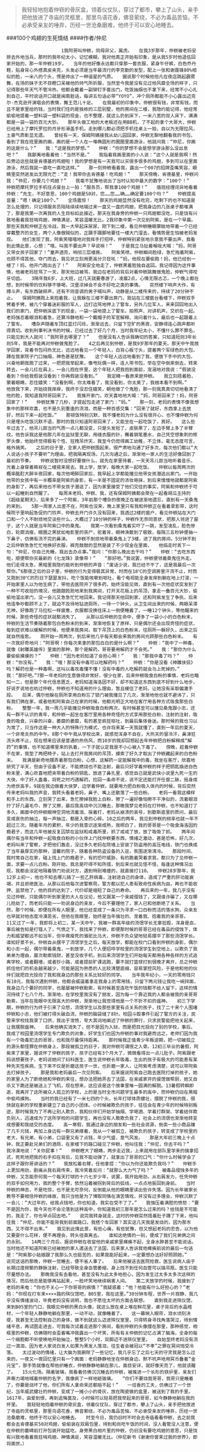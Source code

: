 > 我轻轻地抱着仲嵚的骨灰盒，领着仪仗队，穿过了都市，攀上了山头，亲手把他放进了寺庙的灵柩里，那里鸟语花香，佛音萦绕，不必为毒品苦恼，不必承受亲友的唾弃，历经一世沧桑磨难，他终于可以安心地睡去。

###100个鸡翅的生死情结
####作者/仲尼

						1我阿哥叫仲嵚，同母异父，属虎。　　在我3岁那年，仲嵚被老妈安排去外地当兵，那时的我年纪太小，记忆模糊，我对他真正开始有印象，是从我5岁时他退伍回家开始的，那一年仲嵚19岁。　　当年的他好像永远都只穿那一套衣服，紧身牛仔裤，白色乔丹鞋，贴身背心外搭真皮夹克，头发必须是当年最流行的李克勤的发型，配上一张和谢霆锋80%相似的脸，一米八的个头，愣是帅出了一种谐星的气质。　　据说那个时候他但凡在夜店跳起霹雳舞，在场的妹子无不目瞪口呆被他的帅气所折服，当然至今我是没有见过他风靡全场的样子，只记得那些年天气不管冷热，他都会戴着一副铆钉手套出门，吃饭抽烟也不拿下来，经常不小心扎到自己，平时说话开口就是闽南脏话，每讲五句话必带“YOYO”，冲个厕所都能不小心露出迈克尔·杰克逊开演唱会的表情，舞王范儿十足。　　在我最初的印象中，仲嵚很有钱，非常有钱，而且不是家里给的钱，当时我们住的是独栋的三层别墅，他的房间在二楼，我隐约能记得，他经常偷偷地提着一塑料袋一塑料袋的现金，也不整理，就这么扔到床下，一米八宽的双人床下，满满都是一袋一袋的百元大钞。　　那年头做工地的大老板还在用BB机，了不起的拿个大哥大，仲嵚已经用上了摩托罗拉的月牙形滑盖手机，走到哪儿都必须把手机往桌上一拍，自以为无限拉风，土豪气质彰显无遗。　　曾经有一天，保姆阿姨接我从幼儿园回家，仲嵚无聊地翻看我的书包，看到了我在班里画的画，画的是一个人在一堆椭圆形的圈圈里面游泳，他就问我：“仲尼，你画的这是什么？”　　我：“这是我的梦想。”　　仲嵚：“你的梦想不会是想学游泳那么没出息吧？”　　我鄙夷地看着他：“当然不是。”　　我指着我画里面的小人说：“这个人就是我啊！然后旁边这些就是肯德基的鸡翅啦！我的梦想是有一天我可以买很多很多的鸡翅，多到可以在里面游泳，然后我就一直吃一直吃这样。”　　那一刻仲嵚看着我，露出一个007的招牌歪嘴笑容，眼睛里突然迸发出无限光芒：“走！我带你去肯德基！吃鸡翅！”　　那天傍晚，肯德基里，仲嵚问我：“仲尼，你要几个鸡翅？”　　我毫不犹豫地说出了当时认知中最大的数字：“100个！”　　仲嵚把摩托罗拉手机往点餐台上一拍：“服务员，帮我拿100个鸡翅！”　　值班经理诧异地看着仲嵚：“先生，不好意思，100个鸡翅是50对，您……您……确……确定要100个吗？”　　仲嵚提高音量：“嗯！确定100个。”　　全场震惊！　　那天的鸡翅显然没有吃完，吃剩下的也不知道是怎么处理的，只记得服务员陆陆续续地端过来一盘又一盘的鸡翅，把我身边的几张桌子都堆满了，那是我第一次离我的人生目标如此接近。那天在我身旁的仲嵚一只鸡翅都没吃，只是饶有兴致地看着我狂啃鸡翅，神情满足，笑容温暖无比。2我印象中第一次见到阿紫，是在一个早晨。那些天我和仲嵚正在冷战，我一大早起床尿尿，刚下到二楼，看见仲嵚睡眼蒙眬地带着一个已经穿戴整齐的女生，两个人像做贼似的，正蹑手蹑脚地要往一楼大门溜去，看情势是生怕被老妈发现。　　他们发现了我，阿紫笑嘻嘻地对我挥手打招呼，仲嵚特别紧张地示意我不要出声，我看到此情此景，心想：“哦，叫我不要出声？早说嘛！”　　于是我立马扯着喉咙大喊：“妈，阿哥又带女孩子回家了！”童声透亮，响彻三层楼房。　　阿紫笑喷，仲嵚瞬间脸绿，急忙拖着阿紫，也顾不得其他，夺门而去，我见状立刻用更高分贝狂吼：“妈，他现在要偷跑！妈，他已经到一楼了！妈，他开门跑出去了！”　　阿紫安全地走了，仲嵚黑着脸独自返回。我记得因为这件事情，他被老妈狂骂了一天，那天他边被骂，我边在老妈的背后对着仲嵚跳舞做鬼脸，仲嵚气得咬牙切齿。　　3隔年我6岁，上大班，过几天就要春游了，凌晨2点，心情无限忐忑，一个晚上都在想，到时候带的饮料够不够喝，汉堡凉掉会不会不好吃之类的事情。　　突然楼下响声大作，有搏斗声，有东西破碎声，还有不同音调的男子喊叫声，动静是从二楼传来的，持续了20分钟不止。　　保姆阿姨跑上来抱着我，让我躲在三楼不要出房门，我站在三楼窗台看楼下，仲嵚双手铐着手铐，被几个穿着迷彩服的军人，边打边骂地押上了警车，另外几位军人，来来回回地出入我们的家门，把仲嵚床底下的现金，一袋一袋地提上了警车。拍照声、对讲机声，交织在一起。老妈强忍着眼泪和着急，还算冷静地和一个戴帽子的军官解释、询问着什么，最后也一起跟着上了警车。　　嘈杂声随着车顶红蓝灯闪烁，渐渐远去，只留下空旷的黑夜，安静得连心跳声都听得真切。收到刑事判决书的时候，已经过去了好几个月，当时我年纪太小，不懂什么罪不罪名，只能见到大人就问：“我阿哥去哪里了？”　　但是没有人告诉我确切的答案，只知道短则3年长则5年，我是不能再对仲嵚做鬼脸了。　　4之后再见到仲嵚，是我9岁那年的夏天。那天中午我放学回家，背着书包闷热无比，远远地看见一个年轻人，白背心板寸头，提着两个军绿色的大包，蹲在我家院子门口抽烟，神色甚是犹豫。　　这个年轻人远远地看到了我，便放下手中的大包，兴奋地朝我跑了过来，一把把我举起来，像甩玩偶一样，连人带书包，举在空中倒来倒去，转来转去，一会儿扛在肩上，一会儿抱在怀里，这个年轻人把我抱到面前，宠溺地对我说：“假装没看到？你给我假装没看到！你再假装没看到。”　　我定睛一看原来是仲嵚。　　我立刻捂着脸，蒙着眼睛，忍住嬉笑：“没看到啊，你太难看了，我没看到，你太臭了，我根本看不到啊。”　　他放我下来，开始挠我痒痒，我终于没忍住嬉笑，朝他做了个鬼脸，那一刻我真真切切地看清了他的脸，我知道我阿哥回来了。　　我推开家门，欢天喜地地大喊：“妈，阿哥回来了！妈，阿哥回家了！”　　仲嵚犹豫了几秒，才提起包走进了家门：“妈。”　　那一刻，老妈的表情不像我想象中的那样欢喜，也不是久别重逢的流泪，而是一种百感交集：“回来了就好，东西拿上去放好，然后下来一起吃饭。”　　那顿饭特别沉默，我不懂老妈为什么没有很开心，也不懂仲嵚为何只是埋头吃饭沉默不语，那时的我只知道阿哥回来了，又能坐在一起吃饭了，真好。　　这么些年过去了，他吊儿郎当的气质一点儿都没变，只是头发短了，皮肤黑了，左边手臂上多了半臂纹。他告诉我这是他那几年在监狱里无聊，用缝衣服的针，蘸着钢笔墨水，自己凭空想象刺的修罗头像，他始终觉得极有个性、狂拽吊炸天，我至今仍觉得画工幼稚，不立体，毫无态度可言，格外搞笑。　　之后的日子里，全家人把仲嵚围起来，很严肃地沟通了好多次，每次他们都以“大人说话小孩子不要听”为理由，把我隔离现场，几次沟通之后，渐渐地一家人的生活好像回到了最初的节奏。　　仲嵚说暂时没想好要做什么，就先在家里待着，一天天吊儿郎当地听着音乐，光着上身穿着裤衩在二楼晃来晃去。我上学，放学，每晚大家一起吃饭。　　仲嵚以每周两次的概率酩酊大醉半夜回家，每次他喝醉回家后，我早起上学都能撞见他带女孩潜逃出家门。一开始他带的女孩中有一半概率是阿紫的身影，有一半是不固定的浓妆艳抹，到后来慢慢地就都是阿紫的身影了，再后来他也不带女孩子潜逃了，因为家里接受了他们交往的事实，阿紫和仲嵚终于可以一起睡到自然醒了。　　每周末老妈、仲嵚、我，还有保姆阿姨都会聚在一起看胡瓜主持的《超级星期天》，后来多了一个阿紫，3年前那个嘈杂的夜晚正在被逐渐地遗忘，直到有一天桑鬼的来到。　　5那一周家人出差不在，阿紫也没来，晚上家里只有我和仲嵚正在看着录影带，这时候院子里响起急促的门铃声，仲嵚去开门许久没有回来，我透过2楼的窗户，看见仲嵚站在大门口和一个人不耐烦地交谈些什么，大概过了10分钟的样子，仲嵚作无奈同意状，把那人领进了屋子，这个人就是当年阿紫口中的桑鬼。　　我第一次看到桑鬼着实吓了一跳，发型凌乱，脸色惨白，轮廓消瘦，眼圈之黑犹如电影里的丧尸，驼着背，眼神涣散到了极致，每隔三五秒钟便抽一下鼻子，仿佛有流不完的鼻涕。　　仲嵚不耐烦地带着桑鬼上了3楼，进了我的房间，5分钟不到之后仲嵚急急忙忙地换好衣服，裤兜鼓鼓的显然是装了不少现金在里面，　　他临走时丢下一句：“仲尼，你自己先睡，我出去办点事。”我问：“你那么晚出去干吗？”　　仲嵚：“去吃东西啦，顺便帮你买最新的《七龙珠》录像带！”　　“那好吧。”我说罢，仲嵚便领着桑鬼往外走。　　他们走得太急，黑暗里我隐约能听到仲嵚的声音：“废话少说，我已经不干了，这是我最后一次帮你。”6那夜之后的日子里，仲嵚的行为变得极其异常，时而在18℃的空调房里汗流不止，时而又跑到30℃的烈日下瑟瑟发抖，吃个饭能咳嗽到呕吐，看个电视能全身发痒到躺在地上打滚，一开始家里人以为他生病了，带他去医院开了很多药，始终没能见效，直到有一次他症状突发到了一种不可收拾的境况，他踉踉跄跄地来到我房间，打开天花板上的吊顶，拿走一叠百元大钞，偷偷地溜出家门，没一会儿又急急忙忙地回来。我记得那天他回到家，还和阿紫发生了争执，后来他连争吵都顾不上了，就迫不及待地钻进厕所，一待一个钟头，从卫生间出来的时候，两眼呆滞无神，好像跑了马拉松一样疲惫，衣服都没换往床上一倒便睡着了，一睡12个钟头，等他醒来的时候，那些奇怪的症状就都消失了。　　从那以后仲嵚的生命中，便多了一袋小小的白色粉末，仲嵚的生活节奏随着那包白色粉末的到来，渐渐地恢复了原样，只是偶尔还会出现奇怪的症状，每到症状难以缓解的时候，他便来我房间，取下吊顶上的白色粉末，往厕所一躲好久，出来之后就自然痊愈。　　刚开始一周两次，到后来他几乎每天都会来我的房间光顾那些白色粉末。　　有一次我好奇地问：“阿哥啊！你每次来拿的那包白白的是什么啊？”　　仲嵚：“我中了一种毒，就像《射雕英雄传》里面的那种，那个是解药，哥哥要用解药才不会死。”　　我：“那你为什么要偷偷摸摸的？”　　仲嵚：“因为老妈知道了会担心啊！”　　我：“那我中毒了吗？”　　仲嵚：“你没有。”　　我：“哦！那没有中毒可以吃解药吗？”　　仲嵚：“你是没看《神雕侠侣》吗？解药也是一种毒啊，这叫以毒攻毒懂不懂！没有中毒的人吃解药就会马上死掉的。”　　我：“那好吧。”7那一年老妈的生意做得非常好，很少在家，后来仲嵚吸食白粉的事情，老妈也略知一二，但是那个年代信息匮乏，老妈知道海洛因不好，却不知道这东西到底不好到什么地步，好说歹说地也劝过仲嵚，仲嵚也不知道用的什么理由，暂且缓住了老妈，让她没有采取偏激手段。　　后来，偶尔他躲在厕所享用白粉忘了锁门被我撞见了几次，渐渐地他也就不避讳了，只有我们俩在家，或者他和阿紫自己在家的时候，他都光明正大地在客厅用各种方式吸食那些白粉。　　整整一年，我一周几乎能撞见仲嵚吸食白粉两次，有时候甚至可以撞见桑鬼跟小志，还有一群不认识的青年，和仲嵚一起坐在客厅里用各种奇怪的方式享用那些白粉，注射的注射，吸食的吸食，兴奋的兴奋，萎靡的萎靡，有的甚至疯狂呕吐，到最后集体昏迷。那时候的我也习以为常了，只当作这是一种大人的特殊行为模式，也许将来某一天我就懂了，直到一年后的夏天，一个非常炎热的中午。8那个中午我从学校出来，就感觉浑身不自在，大热天的冒冷汗，鼻涕狂流头疼不止，现在想来应该是普通的热伤风，而10岁的我却回想起去年仲嵚把白粉解释成“解药”的事情，也不知道哪里来的执着，一下子就认定我是不小心被人下毒了。　　傍晚，趁着仲嵚不在家，我垫了两把椅子，站上去打开我房间的吊顶，摸索了好久才取出了仲嵚藏起来的白色粉末。　　我满是新奇地摆弄着那包白粉，心想，这解药一定能解我中的毒，我坐在客厅，欣喜地研究了半天，但由于设备不足，不能燃烧也不能注射，最后只好学着仲嵚的样子把钥匙插进白色粉末里，满心欢喜地把夹带着白粉的钥匙，放进了鼻孔里，感觉自己就是武侠小说里九死一生的大侠，中了奸人蛊毒，将死之时巧遇解药，捡回一条命不说，说不定还能打开任督二脉，摇身成为绝世高手。9就在我边做着大侠梦，边学着仲嵚，就要用力把白粉吸入体内的时候，背后突然传来老妈叫我的声音，我转头看着老妈，鼻子、嘴上还散落了一些白粉。　　老妈一看我这模样和手上的东西，立刻哭了出来，急忙擦掉我脸上白粉，擦了一遍好像怕擦不干净似的，流着眼泪拧了好几遍毛巾，擦了又擦，最后我高烧中沉沉睡去，那晚我梦见老妈在打仲嵚，也不知道打了多久，画面中的仲嵚眼神空洞地流着泪、挨着打，老妈从崩溃的哀号，到歇斯底里的质问，最后变成哀伤的抽泣，每一声抽泣，都是入骨的心碎。10之后的两年，我见到仲嵚的频率也就一年不超过三次。随着年月的累积，年少的我意识逐渐成熟，我明白了，我的哥哥是一个吸食海洛因的瘾君子，而这几年他被反复囚禁在监狱和戒毒所里，抓了戒戒了放，放了吸吸了抓。　　两年间偶尔有当年和仲嵚一起吸食白粉的小伙伴上门找仲嵚要东西，情绪之激动，甚是恐怖，好几次，老妈叫来了警察，才把他们轰走，没过多久老妈在院墙上安装了防盗用的高压电线，铁门也换成了当年最厚实的那种，温馨的院子，随着各种防盗设备的入驻，氛围逐渐清冷。　　那段时间，我时常自己在家，碰上找上门的瘾君子，有的恐吓威胁，有的跪着哭着求我，都只为了见仲嵚一面，求要一点儿白粉。刚开始，我总是吓得不知所措，到后来也就见怪不怪，每逢这种情况出现，我都会淡定地隔着铁门劝说对方，遇到特别难缠的，就直接打110。　　仲嵚28岁那年，我12岁上初一，他也不知去哪儿搞了一些乙肝病毒，注射进自己的身体，造成了严重的肝功能衰竭，并且拒绝医治，从那以后他每次进警察局，警方都以犯人患有致命性疾病为由，再也不能收押、监禁他了，他的目的达到了，代价却是缩短了自己的寿命。　　再后来的一年，我几乎没有见过仲嵚，只能偶尔听到家里的大人在议论，他又跟某一个亲戚借钱了，又跟谁诈骗了，又在哪儿抢劫了，而老妈只能一一劝说身边的亲友，今后不要理他了，家人已和他断绝了关系。　　当然，那个时候，即便在所有人眼里，他已经变成了一条只为寻求一口白粉而活的落水狗，众亲友也早就对他态度冷漠恶劣，但他在我眼里，始终是当年强壮的、宠着我、抱着我的亲哥哥。　　11又过了一年，我即将上初二，某一天中午，我被一群高年级的流氓学长无辜狂殴，浑身是血，事后被告知是打错人了，气愤之下，我找来了仲嵚，即便那时候的哥哥已经在毒品的侵蚀下，体力和威望都远不如当年，但毕竟瘦死的骆驼比马大，仲嵚不负众望地轻易摆平了那些流氓学长。　　谁知好景不长，仲嵚自从摆平了流氓学生之后，每天放学，都能在校门口看到仲嵚的身影，偶尔和小志一起，偶尔带着桑鬼，一到放学，几个人便招呼学校里的流氓学生到空地上，以欺负了我弟弟为理由，屡次勒索钱财，甚至没收手机，到后来流氓学生们开始每天都用各种各样的方式逃离学校，或者翻墙，或者抄小路，或者提前旷课逃跑，要不就打篮球打到很晚才离开，总之仲嵚抓住他们的机会越来越少，可能是因为熟悉的人比较清楚底细，容易掌控风险，于是他和他的伙伴们就把目光投向了我和我身边的那些关系比较好的同学。　　当年我年纪小，一天的零用钱只有10元，我每次遇到仲嵚，他都会威逼着拿走我身上的零用钱，只留下两元钱让我吃一碗拌面，我身边几个要好的同学，也屡屡被仲嵚勒索，有时候甚至连吃午饭的钱都不给人留下，这样的情况持续了七八个月。渐渐地，在学校里我没有了朋友，因为每一个靠近我的人都会被我的亲哥哥勒索，当年在我眼中无限高大的仲嵚，渐渐地让我觉得他是一个不折不扣的瘟神。　　初三下学期，仲嵚的行为终于引来了众怒，流氓学生以及那些家里有点关系的孩子，找了二十来个人围堵仲嵚和小志，他们被打得头破血流，仲嵚的脑袋缝了8针。校园斗殴事件引起了警方的关注，民警来学校找我录了口供，我出于泄愤，夸大其词地阐述了仲嵚的罪行，只求民警能把他关起来，让我摆脱瘟神。　　后来他确实消失了，但不是因为入狱，而是把目光投向了别的学校，事后，我成了校园里流氓学生专门欺负的对象，好学生们也因为仲嵚的事对我避而远之，老师们因为我有一个吸毒犯法的哥哥，也和我尽量保持距离。　　那时候我正值青少年叛逆期，把一切被孤立的源头都怪罪在仲嵚身上，那段被孤立的日子，我对仲嵚可谓恨之入骨。12初三毕业的暑假，阿紫来了家里，据说怀了仲嵚的孩子，孩子已经有3个月大了，微微看得出一点儿肚子。阿紫跟老妈说想要孩子，老妈说她问了妇科医生，医生说仲嵚长年吸毒，生出的孩子有极大的可能患有某种先天性疾病，生下来不仅是折磨这孩子一世，也折磨一家人，让阿紫考虑清楚，说可以带阿紫去打掉孩子。　　那是我和老妈最后一次见阿紫。　　后来据说阿紫自己跑去医院打掉的孩子，她的家里人为了断绝她和仲嵚的来往，想办法把她弄去了法国，在亲戚家开的餐馆做帮厨，她又自杀又下跪还是被送上了飞机，现在想来，这应该是这个故事里唯一圆满的解脱。13暑假转瞬即逝，我离开了这所被众人孤立的学校，上的是当时全市问题学生最多的高中，而仲嵚仍旧在黑暗中偷鸡摸狗。　　当时的我已经有了一米七四的个头，长年打球体质健壮，摆脱了仲嵚的我，很快就在新的学校重新建立了自己的小团体。小时候被欺负的孩子，往往会在青少年的时候特别叛逆，那时候我为了不再让别人欺负，我和伙伴们开始学抽烟、学喝酒、学着打群架、学着结伴欺负别人，迅速成为了这所学校的问题学生，再也没有人敢欺负我了，社会上的流氓也渐渐地转变成想要和我结交的态度。　　高一寒假，我通过身边的朋友和一些社会资源，倒卖一些小商品赚了几千元钱，再加上身边有一群兄弟撑着，我从一个被孤立、被欺负的孩子，转变成了学校里的老大，有兄弟、有小弟，口袋里又有了点钱，年少气盛，意气风发。　　那是大年初三晚上十点钟，我正要赴兄弟们的酒局，在家楼下的路口碰见了仲嵚，他叫住我：“仲尼，你去干吗？”　　我冷漠地说：“关你屁事！”　　仲嵚瞪大了眼睛，两步走近我，上来就用在部队里学来的擒拿招式，死死地把我的右手扣在背后，见我不能动弹了，就拿出了哥哥的口气：“你什么时候学会了这样子跟你哥讲话的？”　　我放松着右臂，任他拿捏：“你以为你还能欺负我吗？”　　仲嵚手上更加用劲，剧痛从我右肩传来，我冷笑着反问：“就那么大力气了吗？”　　被毒品侵蚀多年的仲嵚，又怎能奈何我一个每天打球的十六七岁少年，说罢，我开始用劲，从右肩发力，任凭仲嵚的双手如何用力，我的整个手臂，依然沿着被拐到背后的弧线，一点点地扳回到身前。　　当时仲嵚的神态，不是吃惊，也不是无可奈何，反倒能从他的眼睛里读出些许失落。因为长年被家长教导不要相信仲嵚的缘故，我只当他是为了博取同情在演苦情戏，并没有过多理会，仲嵚沉默了一会儿：“大过年的，给我点钱吧，你也知道，我实在受不了了。”　　我强压着满腔的愤怒：“要不是因为你，我今天也不会沦落到这种高中，你知道我初三那年是怎么过来的吗？给钱是不可能的，我走了，你也早点回去吧。”　　说完我转身就走，这时的仲嵚突然捂着肚子蹲了下来，他叫住我：“仲尼，你能不能背我到前面路口，我搭个车回家？其实这几天我是发烧的，因为那东西，又不得不出来。”　　我见到此情此景，有些心痛，有些犹豫，但又想起老妈的忠告，以为他又要耍什么花样，便不再理会，转头径直离去。　　谁知这绝情的一别，便成了我们兄弟俩之间的永别。　　14两三个月后，据说仲嵚在收留他的亲戚家里瘫痪不起，全身水肿甚至不能说话。　　当时他还不知道阿紫已经被她的家人遣送去了法国，后来家人告诉我他瘫痪前说的最后一句话是：“阿紫那小姑娘跟了我那么久也挺苦的，如果我能好起来，一定要想办法好好照顾她。”　　说完这话的那晚，仲嵚一觉睡去，便不省人事了。　　后来他被送去医院抢救，医生说病人由于长期过度频繁的静脉注射，已经导致全身血管萎缩，身上找不到任何血管可以插吊瓶，医生只能尽量想办法。　　那晚我没有去看他，甚至没有为此太多地担心，因为发生过太多太多次这样的情况，而后他总是能够再站起来，一脸坏笑地继续祸害人间。　　第二天放学的时候，我接到了老妈的来电：“你也不关心一下你哥哥的病情？”我疑惑着：“他？他能有什么好担心的？”老妈：“你现在打车来××××路的殡仪馆吧，B05室，我在这里。”30分钟车程，世界一片寂静，我几乎没有情绪波动，毕竟老妈没有说明，我也不愿往太坏的方面去联想。　　直到我走进殡仪馆，来到B05室的门口，我眼见仲嵚的黑白头像，就这么放在桌上堆在鲜花里，桌子背后的水晶棺材，一个年轻人静静地躺在那里，一动不动，就像睡着了。　　这一幕映入眼帘，泪水顷刻决堤，我甚至无法控制自己的身体，做不到就这么迈进殡仪室里，只得转身寻找角落哭泣，待到情绪平息，再试图走进去，可我每次试着走进那个房间，看到仲嵚的头像摆在那里，那种感觉，相框里的仲嵚，仿佛随时会歪着嘴冲我露出一个坏笑，所有有关仲嵚的记忆占满了脑海，全身的每一个细胞都不听使唤地开始抽泣，整整5个小时，双脚迈不进殡仪室里。　　自始至终老妈没有流过一滴泪，因为老人家说白发人如果为黑发人落泪，往生者会被冠以“不孝”之罪在冥间饱受冷落。　　太过波动的情绪，让大脑为我删除了一些记忆，我几乎忘了之后七天的守灵我是怎么过来的，一夜又一夜回忆里只有一个画面：老妈静静地坐在仲嵚身边，默不吭声地用冥币叠着“金元宝”，那手势就像在帮他织睡衣，仲嵚静静地躺在那儿，面目安详，就好像天亮了，他就该醒了。　　15火化场。隔着玻璃，我看着仿佛沉沉睡去的仲嵚，被推进一个长形的铁炉里，亲友们声嘶力竭地喊着仲嵚的名字，我像疯了一样地砸玻璃。　　“你们不要烧我哥哥，我哥只是睡着了，你要是烧坏了他，你们所有人拿命来还都赔不起！”　　一炷香的工夫，仿佛过了一个世纪，当年威武健壮的仲嵚，变成了一摊小小的骨灰，放在陶瓷做的盒里，被送到了我的手里。1617年，由爱到恨，再到追悔莫及，小时候可以轻易把我举起来的哥哥，如今静静地躺在我的怀里。　　我轻轻地抱着仲嵚的骨灰盒，领着仪仗队，穿过了都市，攀上了山头，亲手把他放进了寺庙的灵柩里，那里鸟语花香，佛音萦绕，不必为毒品苦恼，不必承受亲友的唾弃，历经一世沧桑磨难，他终于可以安心地睡去。　　时至今日，我仍旧时不时会去寺庙看看仲嵚，去之前我都会去肯德基买50对鸡翅，偷偷装在双肩包里，待到和尚吃午饭的时间，没人看管没人注意，便在仲嵚的墓碑前打开包装开始猛吃，身旁黑白相片里的仲嵚，仍旧没有要吃鸡翅的意思，只是饶有兴致地看着我狂啃鸡翅，神情满足，笑容温暖无比。（仲尼新书《谢谢你曾来过我的世界》，即将面世。）			  		